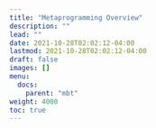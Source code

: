 ```yaml
---
title: "Metaprogramming Overview"
description: ""
lead: ""
date: 2021-10-28T02:02:12-04:00
lastmod: 2021-10-28T02:02:12-04:00
draft: false
images: []
menu: 
  docs:
    parent: "mbt"
weight: 4000
toc: true
---
```

